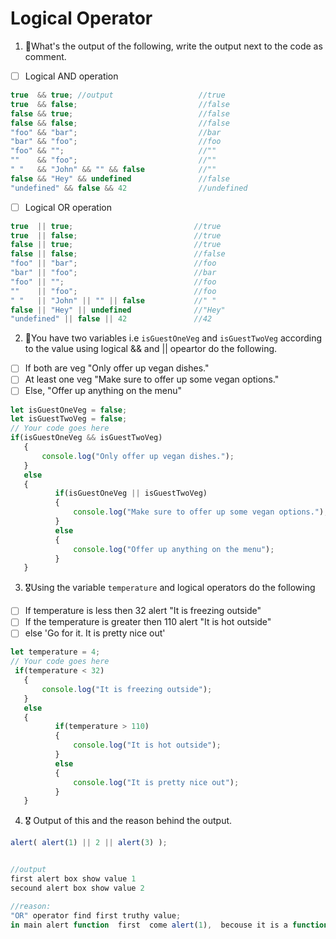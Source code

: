 # Logical Operator

1. 🥇What's the output of the following, write the output next to the code as comment.

* [ ] Logical AND operation

```js
true  && true; //output                   //true
true  && false;                           //false
false && true;                            //false
false && false;                           //false
"foo" && "bar";                           //bar
"bar" && "foo";                           //foo
"foo" && "";                              //""
""    && "foo";                           //""
" "   && "John" && "" && false            //""
false && "Hey" && undefined               //false
"undefined" && false && 42                //undefined
```

* [ ] Logical OR operation
```js
true  || true;                           //true
true  || false;                          //true
false || true;                           //true
false || false;                          //false
"foo" || "bar";                          //foo
"bar" || "foo";                          //bar
"foo" || "";                             //foo
""    || "foo";                          //foo
" "   || "John" || "" || false           //" "
false || "Hey" || undefined              //"Hey"
"undefined" || false || 42               //42
```

2. 🥈You have two variables i.e `isGuestOneVeg` and  `isGuestTwoVeg` according to the value using logical && and || opeartor do the following.

* [ ] If both are veg "Only offer up vegan dishes."
* [ ] At least one veg  "Make sure to offer up some vegan options."
* [ ] Else, "Offer up anything on the menu"
```js
let isGuestOneVeg = false;
let isGuestTwoVeg = false;
// Your code goes here
if(isGuestOneVeg && isGuestTwoVeg)
   { 
       console.log("Only offer up vegan dishes.");
   }
   else
   { 
          if(isGuestOneVeg || isGuestTwoVeg)
          {
              console.log("Make sure to offer up some vegan options.");
          }
          else
          {
              console.log("Offer up anything on the menu");
          }
   }
```


3. 🎖Using the variable `temperature` and logical operators do the following
* [ ] If temperature is less then 32 alert "It is freezing outside"
* [ ] If the temperature is greater then 110 alert "It is hot outside"
* [ ] else 'Go for it. It is pretty nice out'
```js
let temperature = 4;
// Your code goes here
 if(temperature < 32)
   { 
       console.log("It is freezing outside");
   }
   else
   { 
          if(temperature > 110)
          {
              console.log("It is hot outside");
          }
          else
          {
              console.log("It is pretty nice out");
          }
   }
```

4. 🎖 Output of this and the reason behind the output.
```js
alert( alert(1) || 2 || alert(3) );


//output
first alert box show value 1 
secound alert box show value 2

//reason:
"OR" operator find first truthy value;
in main alert function  first  come alert(1),  becouse it is a function its execute and show 1 in the alert box and return undefined and undefined is a false value. then come 2 ,becouse 2 is a truthy value thats why the hole OR operation terminate and the main alert function show the value 2; 

```